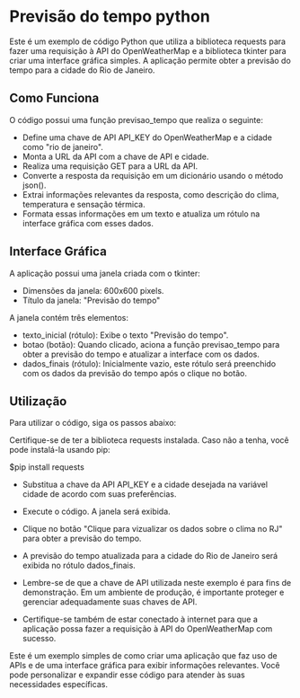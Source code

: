 # Previsão do tempo python

Este é um exemplo de código Python que utiliza a biblioteca requests para fazer uma requisição à API do OpenWeatherMap e a biblioteca tkinter para criar uma interface gráfica simples. A aplicação permite obter a previsão do tempo para a cidade do Rio de Janeiro.

## Como Funciona
O código possui uma função previsao_tempo que realiza o seguinte:

- Define uma chave de API API_KEY do OpenWeatherMap e a cidade como "rio de janeiro".
- Monta a URL da API com a chave de API e cidade.
- Realiza uma requisição GET para a URL da API.
- Converte a resposta da requisição em um dicionário usando o método json().
- Extrai informações relevantes da resposta, como descrição do clima, temperatura e sensação térmica.
- Formata essas informações em um texto e atualiza um rótulo na interface gráfica com esses dados.

## Interface Gráfica

A aplicação possui uma janela criada com o tkinter:

- Dimensões da janela: 600x600 pixels.
- Título da janela: "Previsão do tempo"

A janela contém três elementos:

- texto_inicial (rótulo): Exibe o texto "Previsão do tempo".
- botao (botão): Quando clicado, aciona a função previsao_tempo para obter a previsão do tempo e atualizar a interface com os dados.
- dados_finais (rótulo): Inicialmente vazio, este rótulo será preenchido com os dados da previsão do tempo após o clique no botão.

## Utilização
Para utilizar o código, siga os passos abaixo:

Certifique-se de ter a biblioteca requests instalada. Caso não a tenha, você pode instalá-la usando pip:

$pip install requests

- Substitua a chave da API API_KEY e a cidade desejada na variável cidade de acordo com suas preferências.

- Execute o código. A janela será exibida.

- Clique no botão "Clique para vizualizar os dados sobre o clima no RJ" para obter a previsão do tempo.

- A previsão do tempo atualizada para a cidade do Rio de Janeiro será exibida no rótulo dados_finais.

- Lembre-se de que a chave de API utilizada neste exemplo é para fins de demonstração. Em um ambiente de produção, é importante proteger e gerenciar adequadamente suas chaves de API.

- Certifique-se também de estar conectado à internet para que a aplicação possa fazer a requisição à API do OpenWeatherMap com sucesso.

Este é um exemplo simples de como criar uma aplicação que faz uso de APIs e de uma interface gráfica para exibir informações relevantes. Você pode personalizar e expandir esse código para atender às suas necessidades específicas.
